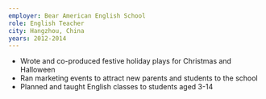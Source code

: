 ```yaml
---
employer: Bear American English School
role: English Teacher
city: Hangzhou, China
years: 2012-2014
---
```

* Wrote and co-produced festive holiday plays for Christmas and Halloween
* Ran marketing events to attract new parents and students to the school
* Planned and taught English classes to students aged 3-14
